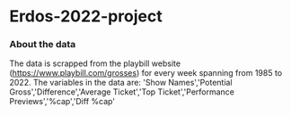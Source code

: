 # Erdos-2022-project
### About the data
The data is scrapped from the playbill website (https://www.playbill.com/grosses) for every week spanning from 1985 to 2022.
The variables in the data are:
'Show Names','Potential Gross','Difference','Average Ticket','Top Ticket','Performance Previews','%cap','Diff %cap'

